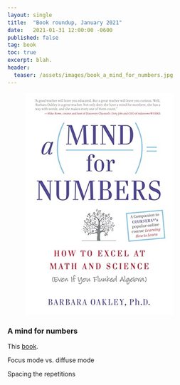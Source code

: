 ```yaml
---
layout: single
title:  "Book roundup, January 2021"
date:   2021-01-31 12:00:00 -0600
published: false
tag: book
toc: true
excerpt: blah.
header:
  teaser: /assets/images/book_a_mind_for_numbers.jpg
---
```

<figure class="third">
<a href="/assets/images/book_a_mind_for_numbers.jpg"><img src="/assets/images/book_a_mind_for_numbers.jpg"></a>
</figure>

### A mind for numbers
This [book](https://www.amazon.com/Mind-Numbers-Science-Flunked-Algebra-ebook/dp/B00G3L19ZU).

Focus mode vs. diffuse mode

Spacing the repetitions




